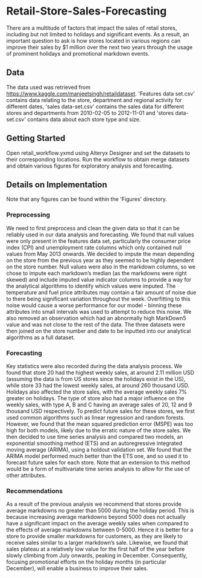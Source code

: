 # Retail-Store-Sales-Forecasting
There are a multitude of factors that impact the sales of retail stores, including but not limited to holidays and significant events. As a result, an important question to ask is how stores located in various regions can improve their sales by $1 million over the next two years through the usage of prominent holidays and promotional markdown events. 

## Data
The data used was retrieved from https://www.kaggle.com/manjeetsingh/retaildataset. 'Features data set.csv' contains data relating to the store, department and regional activity for different dates, 'sales data-set.csv' contains the sales data for different stores and departments from 2010-02-05 to 2012-11-01 and 'stores data-set.csv' contains data about each store type and size.

## Getting Started
Open retail_workflow.yxmd using Alteryx Designer and set the datasets to their corresponding locations. Run the workflow to obtain merge datasets and obtain various figures for exploratory analysis and forecasting.

## Details on Implementation
Note that any figures can be found within the 'Figures' directory.
### Preprocessing
We need to first preprocess and clean the given data so that it can be reliably used in our data analysis and forecasting. We found that null values were only present in the features data set, particularly the consumer price index (CPI) and unemployment rate columns which only contained null values from May 2013 onwards. We decided to impute the mean depending on the store from the previous year as they seemed to be highly dependent on the store number. Null values were also in the markdown columns, so we chose to impute each markdown’s median (as the markdowns were right skewed) and include imputed value indicator columns to provide a way for the analytical algorithms to identify which values were imputed. The temperature and fuel price attributes may contain a fair amount of noise due to there being significant variation throughout the week. Overfitting to this noise would cause a worse performance for our model - binning these attributes into small intervals was used to attempt to reduce this noise. We also removed an observation which had an abnormally high MarkDown5 value and was not close to the rest of the data. The three datasets were then joined on the store number and date to be inputted into our analytical algorithms as a full dataset.

### Forecasting
Key statistics were also recorded during the data analysis process. We found that store 20 had the highest weekly sales, at around 2.11 million USD (assuming the data is from US stores since the holidays exist in the US), while store 33 had the lowest weekly sales, at around 260 thousand USD. Holidays also affected the store sales, with the average weekly sales 7% greater on holidays. The type of store also had a major influence on the weekly sales, with type A, B and C having an average sales of 20, 12 and 9 thousand USD respectively. To predict future sales for these stores, we first used common algorithms such as linear regression and random forests. However, we found that the mean squared prediction error (MSPE) was too high for both models, likely due to the erratic nature of the store sales. We then decided to use time series analysis and compared two models, an exponential smoothing method (ETS) and an autoregressive integrated moving average (ARIMA), using a holdout validation set. We found that the ARIMA model performed much better than the ETS one, and so used it to forecast future sales for each store. Note that an extension to this method would be a form of multivariate time series analysis to allow for the use of other attributes.

### Recommendations
As a result of the previous analysis we recommend that stores provide average markdowns no greater than 5000 during the holiday period. This is because increasing average markdowns beyond 5000 does not actually have a significant impact on the average weekly sales when compared to the effects of average markdowns between 0-5000.  Hence it is better for a store to provide smaller markdowns for customers, as they are likely to receive sales similar to a larger markdown’s sale. Likewise, we found that sales plateau at a relatively low value for the first half of the year before slowly climbing from July onwards, peaking in December. Consequently, focusing promotional efforts on the holiday months (in particular December), will enable a business to improve their sales.
